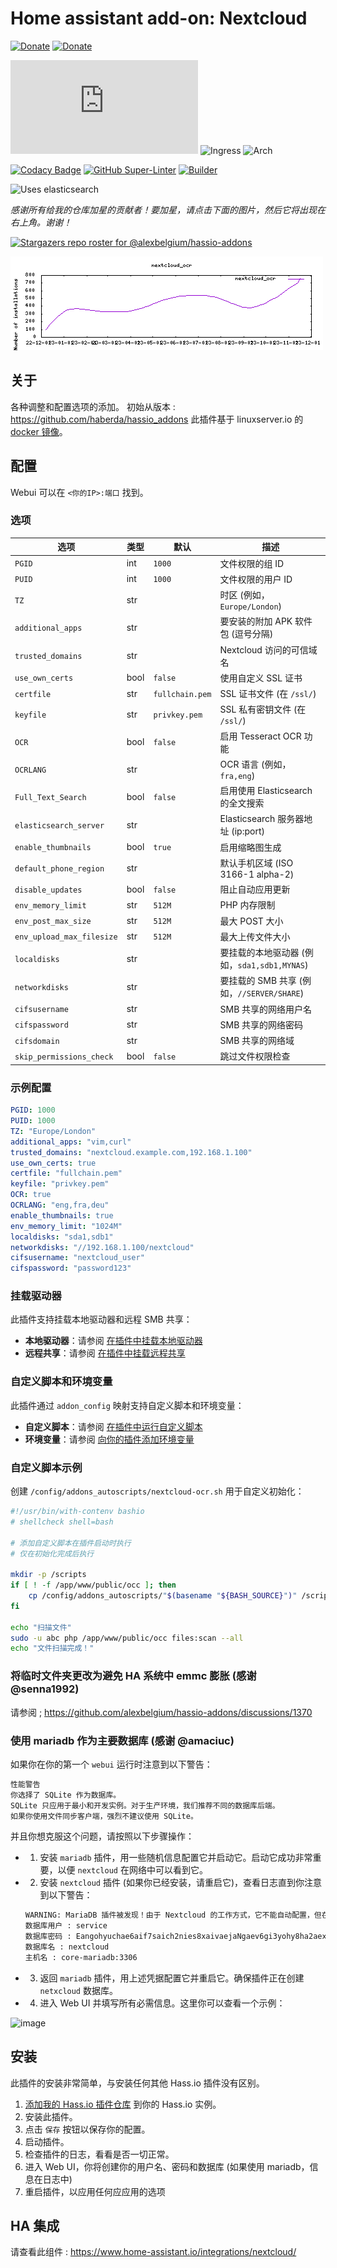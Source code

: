 # Home assistant add-on: Nextcloud

[![Donate][donation-badge]](https://www.buymeacoffee.com/alexbelgium)
[![Donate][paypal-badge]](https://www.paypal.com/donate/?hosted_button_id=DZFULJZTP3UQA)

![Version](https://img.shields.io/badge/dynamic/json?label=版本&query=%24.version&url=https%3A%2F%2Fraw.githubusercontent.com%2Falexbelgium%2Fhassio-addons%2Fmaster%2Fnextcloud%2Fconfig.json)
![Ingress](https://img.shields.io/badge/dynamic/json?label=Ingress&query=%24.ingress&url=https%3A%2F%2Fraw.githubusercontent.com%2Falexbelgium%2Fhassio-addons%2Fmaster%2Fnextcloud%2Fconfig.json)
![Arch](https://img.shields.io/badge/dynamic/json?color=success&label=Arch&query=%24.arch&url=https%3A%2F%2Fraw.githubusercontent.com%2Falexbelgium%2Fhassio-addons%2Fmaster%2Fnextcloud%2Fconfig.json)

[![Codacy Badge](https://app.codacy.com/project/badge/Grade/9c6cf10bdbba45ecb202d7f579b5be0e)](https://www.codacy.com/gh/alexbelgium/hassio-addons/dashboard?utm_source=github.com&utm_medium=referral&utm_content=alexbelgium/hassio-addons&utm_campaign=Badge_Grade)
[![GitHub Super-Linter](https://img.shields.io/github/actions/workflow/status/alexbelgium/hassio-addons/weekly-supelinter.yaml?label=Lint%20code%20base)](https://github.com/alexbelgium/hassio-addons/actions/workflows/weekly-supelinter.yaml)
[![Builder](https://img.shields.io/github/actions/workflow/status/alexbelgium/hassio-addons/onpush_builder.yaml?label=Builder)](https://github.com/alexbelgium/hassio-addons/actions/workflows/onpush_builder.yaml)

[donation-badge]: https://img.shields.io/badge/Buy%20me%20a%20coffee%20(no%20paypal)-%23d32f2f?logo=buy-me-a-coffee&style=flat&logoColor=white
[paypal-badge]: https://img.shields.io/badge/Buy%20me%20a%20coffee%20with%20Paypal-0070BA?logo=paypal&style=flat&logoColor=white

![Uses elasticsearch][elasticsearch-shield]

_感谢所有给我的仓库加星的贡献者！要加星，请点击下面的图片，然后它将出现在右上角。谢谢！_

[![Stargazers repo roster for @alexbelgium/hassio-addons](https://raw.githubusercontent.com/alexbelgium/hassio-addons/master/.github/stars2.svg)](https://github.com/alexbelgium/hassio-addons/stargazers)

![downloads evolution](https://raw.githubusercontent.com/alexbelgium/hassio-addons/master/nextcloud/stats.png)

## 关于

各种调整和配置选项的添加。
初始从版本 : https://github.com/haberda/hassio_addons
此插件基于 linuxserver.io 的 [docker 镜像](https://github.com/linuxserver/docker-nextcloud)。

## 配置

Webui 可以在 `<你的IP>:端口` 找到。

### 选项

| 选项 | 类型 | 默认 | 描述 |
|------|------|------|------|
| `PGID` | int | `1000` | 文件权限的组 ID |
| `PUID` | int | `1000` | 文件权限的用户 ID |
| `TZ` | str | | 时区 (例如，`Europe/London`) |
| `additional_apps` | str | | 要安装的附加 APK 软件包 (逗号分隔) |
| `trusted_domains` | str | | Nextcloud 访问的可信域名 |
| `use_own_certs` | bool | `false` | 使用自定义 SSL 证书 |
| `certfile` | str | `fullchain.pem` | SSL 证书文件 (在 `/ssl/`) |
| `keyfile` | str | `privkey.pem` | SSL 私有密钥文件 (在 `/ssl/`) |
| `OCR` | bool | `false` | 启用 Tesseract OCR 功能 |
| `OCRLANG` | str | | OCR 语言 (例如，`fra,eng`) |
| `Full_Text_Search` | bool | `false` | 启用使用 Elasticsearch 的全文搜索 |
| `elasticsearch_server` | str | | Elasticsearch 服务器地址 (ip:port) |
| `enable_thumbnails` | bool | `true` | 启用缩略图生成 |
| `default_phone_region` | str | | 默认手机区域 (ISO 3166-1 alpha-2) |
| `disable_updates` | bool | `false` | 阻止自动应用更新 |
| `env_memory_limit` | str | `512M` | PHP 内存限制 |
| `env_post_max_size` | str | `512M` | 最大 POST 大小 |
| `env_upload_max_filesize` | str | `512M` | 最大上传文件大小 |
| `localdisks` | str | | 要挂载的本地驱动器 (例如，`sda1,sdb1,MYNAS`) |
| `networkdisks` | str | | 要挂载的 SMB 共享 (例如，`//SERVER/SHARE`) |
| `cifsusername` | str | | SMB 共享的网络用户名 |
| `cifspassword` | str | | SMB 共享的网络密码 |
| `cifsdomain` | str | | SMB 共享的网络域 |
| `skip_permissions_check` | bool | `false` | 跳过文件权限检查 |

### 示例配置

```yaml
PGID: 1000
PUID: 1000
TZ: "Europe/London"
additional_apps: "vim,curl"
trusted_domains: "nextcloud.example.com,192.168.1.100"
use_own_certs: true
certfile: "fullchain.pem"
keyfile: "privkey.pem"
OCR: true
OCRLANG: "eng,fra,deu"
enable_thumbnails: true
env_memory_limit: "1024M"
localdisks: "sda1,sdb1"
networkdisks: "//192.168.1.100/nextcloud"
cifsusername: "nextcloud_user"
cifspassword: "password123"
```

### 挂载驱动器

此插件支持挂载本地驱动器和远程 SMB 共享：

- **本地驱动器**：请参阅 [在插件中挂载本地驱动器](https://github.com/alexbelgium/hassio-addons/wiki/Mounting-Local-Drives-in-Addons)
- **远程共享**：请参阅 [在插件中挂载远程共享](https://github.com/alexbelgium/hassio-addons/wiki/Mounting-remote-shares-in-Addons)

### 自定义脚本和环境变量

此插件通过 `addon_config` 映射支持自定义脚本和环境变量：

- **自定义脚本**：请参阅 [在插件中运行自定义脚本](https://github.com/alexbelgium/hassio-addons/wiki/Running-custom-scripts-in-Addons)
- **环境变量**：请参阅 [向你的插件添加环境变量](https://github.com/alexbelgium/hassio-addons/wiki/Add-Environment-variables-to-your-Addon)

### 自定义脚本示例

创建 `/config/addons_autoscripts/nextcloud-ocr.sh` 用于自定义初始化：

```bash
#!/usr/bin/with-contenv bashio
# shellcheck shell=bash

# 添加自定义脚本在插件启动时执行
# 仅在初始化完成后执行

mkdir -p /scripts
if [ ! -f /app/www/public/occ ]; then
    cp /config/addons_autoscripts/"$(basename "${BASH_SOURCE}")" /scripts/ && exit 0
fi

echo "扫描文件"
sudo -u abc php /app/www/public/occ files:scan --all
echo "文件扫描完成！"
```

### 将临时文件夹更改为避免 HA 系统中 emmc 膨胀 (感谢 @senna1992)

请参阅 ; https://github.com/alexbelgium/hassio-addons/discussions/1370

### 使用 mariadb 作为主要数据库 (感谢 @amaciuc)

如果你在你的第一个 `webui` 运行时注意到以下警告：

```bash
性能警告
你选择了 SQLite 作为数据库。
SQLite 只应用于最小和开发实例。对于生产环境，我们推荐不同的数据库后端。
如果你使用文件同步客户端，强烈不建议使用 SQLite。
```

并且你想克服这个问题，请按照以下步骤操作：

- 1. 安装 `mariadb` 插件，用一些随机信息配置它并启动它。启动它成功非常重要，以便 `nextcloud` 在网络中可以看到它。
- 2. 安装 `nextcloud` 插件 (如果你已经安装，请重启它)，查看日志直到你注意到以下警告：

  ```bash
  WARNING: MariaDB 插件被发现！由于 Nextcloud 的工作方式，它不能自动配置，但在第一次运行 Web UI 时，你可以使用以下值手动配置它：
  数据库用户 : service
  数据库密码 : Eangohyuchae6aif7saich2nies8xaivaejaNgaev6gi3yohy8ha2aexaetei6oh
  数据库名 : nextcloud
  主机名 : core-mariadb:3306
  ```

- 3. 返回 `mariadb` 插件，用上述凭据配置它并重启它。确保插件正在创建 `netxcloud` 数据库。
- 4. 进入 Web UI 并填写所有必需信息。这里你可以查看一个示例：

![image](https://user-images.githubusercontent.com/19391765/207888717-50b43002-a5e2-4782-b5c9-1f582309df2b.png)

## 安装

此插件的安装非常简单，与安装任何其他 Hass.io 插件没有区别。

1. [添加我的 Hass.io 插件仓库][repository] 到你的 Hass.io 实例。
1. 安装此插件。
1. 点击 `保存` 按钮以保存你的配置。
1. 启动插件。
1. 检查插件的日志，看看是否一切正常。
1. 进入 Web UI，你将创建你的用户名、密码和数据库 (如果使用 mariadb，信息在日志中)
1. 重启插件，以应用任何应应用的选项

## HA 集成

请查看此组件 : https://www.home-assistant.io/integrations/nextcloud/

[repository]: https://github.com/alexbelgium/hassio-addons
[elasticsearch-shield]: https://img.shields.io/badge/Elasticsearch-optional-blue.svg?logo=elasticsearch
